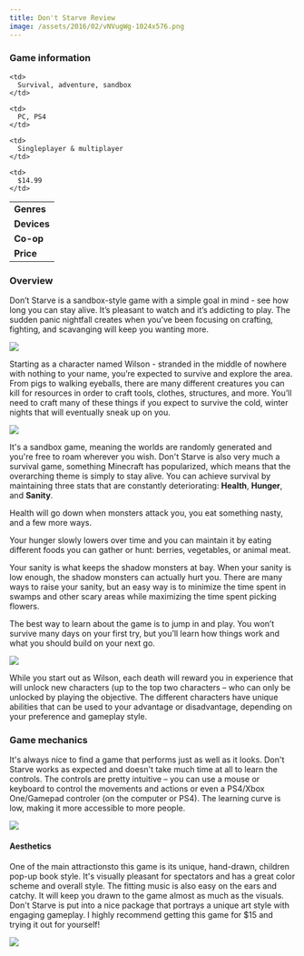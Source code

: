 ```yaml
---
title: Don't Starve Review
image: /assets/2016/02/vNVugWg-1024x576.png
---
```


### Game information

<table class="striped">
  <tr>
    <td>
      <b>Genres</b>
    </td>
    
    <td>
      Survival, adventure, sandbox
    </td>
  </tr>
  
  <tr>
    <td>
      <b>Devices</b>
    </td>
    
    <td>
      PC, PS4
    </td>
  </tr>
  
  <tr>
    <td>
      <b>Co-op</b>
    </td>
    
    <td>
      Singleplayer & multiplayer
    </td>
  </tr>
  
  <tr>
    <td>
      <b>Price</b>
    </td>
    
    <td>
      $14.99
    </td>
  </tr>
</table>

### Overview

Don’t Starve is a sandbox-style game with a simple goal in mind - see how long you can stay alive. It’s pleasant to watch and it’s addicting to play. The sudden panic nightfall creates when you’ve been focusing on crafting, fighting, and scavanging will keep you wanting more.

![](https://i.imgur.com/qapqIr6.jpg)
  
Starting as a character named Wilson - stranded in the middle of nowhere with nothing to your name, you’re expected to survive and explore the area. From pigs to walking eyeballs, there are many different creatures you can kill for resources in order to craft tools, clothes, structures, and more. You’ll need to craft many of these things if you expect to survive the cold, winter nights that will eventually sneak up on you.
  
![](https://i.imgur.com/uJda6CJ.jpg)
  
It's a sandbox game, meaning the worlds are randomly generated and you're free to roam wherever you wish. Don't Starve is also very much a survival game, something Minecraft has popularized, which means that the overarching theme is simply to stay alive. You can achieve survival by maintaining three stats that are constantly deteriorating: **Health**, **Hunger**, and **Sanity**.

Health will go down when monsters attack you, you eat something nasty, and a few more ways.

Your hunger slowly lowers over time and you can maintain it by eating different foods you can gather or hunt: berries, vegetables, or animal meat.

Your sanity is what keeps the shadow monsters at bay. When your sanity is low enough, the shadow monsters can actually hurt you. There are many ways to raise your sanity, but an easy way is to minimize the time spent in swamps and other scary areas while maximizing the time spent picking flowers.

The best way to learn about the game is to jump in and play. You won’t survive many days on your first try, but you’ll learn how things work and what you should build on your next go.

![](https://i.imgur.com/X3dKwx8.jpg)

While you start out as Wilson, each death will reward you in experience that will unlock new characters (up to the top two characters – who can only be unlocked by playing the objective. The different characters have unique abilities that can be used to your advantage or disadvantage, depending on your preference and gameplay style.

### Game mechanics

It's always nice to find a game that performs just as well as it looks. Don't Starve works as expected and doesn't take much time at all to learn the controls. The controls are pretty intuitive – you can use a mouse or keyboard to control the movements and actions or even a PS4/Xbox One/Gamepad controler (on the computer or PS4). The learning curve is low, making it more accessible to more people.
  
![](https://i.imgur.com/dq2eVBN.jpg)

#### Aesthetics

One of the main attractionsto this game is its unique, hand-drawn, children pop-up book style. It's visually pleasant for spectators and has a great color scheme and overall style. The fitting music is also easy on the ears and catchy. It will keep you drawn to the game almost as much as the visuals. Don't Starve is put into a nice package that portrays a unique art style with engaging gameplay. I highly recommend getting this game for $15 and trying it out for yourself!

![](https://i.imgur.com/dftUuKX.jpg)